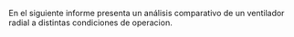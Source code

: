 En el siguiente informe presenta un análisis comparativo de un ventilador radial a distintas condiciones de operacion.
